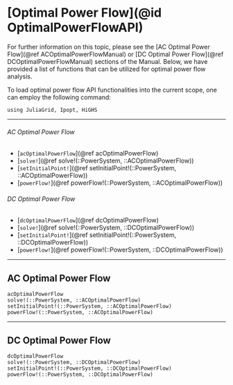 # [Optimal Power Flow](@id OptimalPowerFlowAPI)
For further information on this topic, please see the [AC Optimal Power Flow](@ref ACOptimalPowerFlowManual) or [DC Optimal Power Flow](@ref DCOptimalPowerFlowManual) sections of the Manual. Below, we have provided a list of functions that can be utilized for optimal power flow analysis.

To load optimal power flow API functionalities into the current scope, one can employ the following command:
```@example LoadApi
using JuliaGrid, Ipopt, HiGHS
```

---

###### AC Optimal Power Flow
* [`acOptimalPowerFlow`](@ref acOptimalPowerFlow)
* [`solve!`](@ref solve!(::PowerSystem, ::ACOptimalPowerFlow))
* [`setInitialPoint!`](@ref setInitialPoint!(::PowerSystem, ::ACOptimalPowerFlow))
* [`powerFlow!`](@ref powerFlow!(::PowerSystem, ::ACOptimalPowerFlow))

###### DC Optimal Power Flow
* [`dcOptimalPowerFlow`](@ref dcOptimalPowerFlow)
* [`solve!`](@ref solve!(::PowerSystem, ::DCOptimalPowerFlow))
* [`setInitialPoint!`](@ref setInitialPoint!(::PowerSystem, ::DCOptimalPowerFlow))
* [`powerFlow!`](@ref powerFlow!(::PowerSystem, ::DCOptimalPowerFlow))

---

## AC Optimal Power Flow
```@docs
acOptimalPowerFlow
solve!(::PowerSystem, ::ACOptimalPowerFlow)
setInitialPoint!(::PowerSystem, ::ACOptimalPowerFlow)
powerFlow!(::PowerSystem, ::ACOptimalPowerFlow)
```

---

## DC Optimal Power Flow
```@docs
dcOptimalPowerFlow
solve!(::PowerSystem, ::DCOptimalPowerFlow)
setInitialPoint!(::PowerSystem, ::DCOptimalPowerFlow)
powerFlow!(::PowerSystem, ::DCOptimalPowerFlow)
```